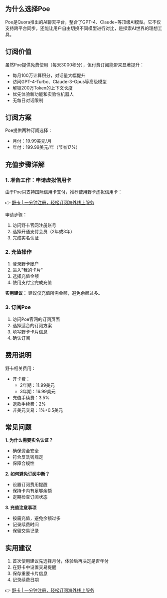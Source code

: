## **为什么选择Poe**

Poe是Quora推出的AI聊天平台，整合了GPT-4、Claude+等顶级AI模型。它不仅支持跨平台同步，还能让用户自由切换不同模型进行对比，是探索AI世界的理想工具。

## **订阅价值**

虽然Poe提供免费使用（每天3000积分），但付费订阅能带来显著提升：

- 每月100万计算积分，对话量大幅提升
- 访问GPT-4-Turbo、Claude-3-Opus等高级模型
- 解锁200万Token的上下文长度
- 优先体验新功能和实验性机器人
- 无每日对话限制

## **订阅方案**

Poe提供两种订阅选择：
- 月付：19.99美元/月
- 年付：199.99美元/年（节省17%）

## **充值步骤详解**

### **1. 准备工作：申请虚拟信用卡**

由于Poe只支持国际信用卡支付，推荐使用野卡虚拟信用卡：

👉 [野卡 | 一分钟注册，轻松订阅海外线上服务](https://bit.ly/bewildcard)

申请步骤：
1. 访问野卡官网注册账号
2. 选择开通支付会员（2年或3年）
3. 完成实名认证

### **2. 充值操作**

1. 登录野卡账户
2. 进入"我的卡片"
3. 选择充值金额
4. 使用支付宝完成充值

**实用建议：** 建议仅充值所需金额，避免余额过多。

### **3. 订阅Poe**

1. 访问Poe官网的订阅页面
2. 选择适合的订阅方案
3. 填写野卡卡片信息
4. 确认订阅

## **费用说明**

野卡相关费用：
- 开卡费：
  - 2年期：11.99美元
  - 3年期：16.99美元
- 充值手续费：3.5%
- 退款手续费：2%
- 非美元交易：1%+0.5美元

## **常见问题**

**1. 为什么需要实名认证？**
- 确保资金安全
- 符合反洗钱规定
- 保障合规性

**2. 如何避免订阅中断？**
- 设置订阅费用提醒
- 保持卡内有足够余额
- 定期检查订阅状态

**3. 充值注意事项**
- 按需充值，避免余额过多
- 记录续费时间
- 保留交易记录

## **实用建议**

1. 首次使用建议先选择月付，体验后再决定是否年付
2. 在野卡中设置交易提醒
3. 保存重要卡片信息
4. 记录续费日期

👉 [野卡 | 一分钟注册，轻松订阅海外线上服务](https://bit.ly/bewildcard)